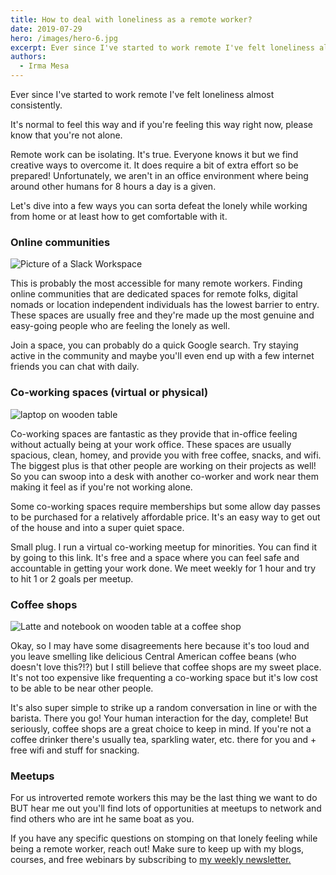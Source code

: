 ```yaml
---
title: How to deal with loneliness as a remote worker?
date: 2019-07-29
hero: /images/hero-6.jpg
excerpt: Ever since I've started to work remote I've felt loneliness almost consistently.
authors:
  - Irma Mesa
---
```


Ever since I've started to work remote I've felt loneliness almost consistently.

It's normal to feel this way and if you're feeling this way right now, please know that you're not alone.

Remote work can be isolating. It's true. Everyone knows it but we find creative ways to overcome it. It does require a bit of extra effort so be prepared! Unfortunately, we aren't in an office environment where being around other humans for 8 hours a day is a given.

Let's dive into a few ways you can sorta defeat the lonely while working from home or at least how to get comfortable with it.

### Online communities

![Picture of a Slack Workspace](/img/blog/wwrslack.png)

This is probably the most accessible for many remote workers. Finding online communities that are dedicated spaces for remote folks, digital nomads or location independent individuals has the lowest barrier to entry. These spaces are usually free and they're made up the most genuine and easy-going people who are feeling the lonely as well.

Join a space, you can probably do a quick Google search. Try staying active in the community and maybe you'll even end up with a few internet friends you can chat with daily.

### Co-working spaces (virtual or physical)

![laptop on wooden table](/img/blog/coworking.png)

Co-working spaces are fantastic as they provide that in-office feeling without actually being at your work office. These spaces are usually spacious, clean, homey, and provide you with free coffee, snacks, and wifi. The biggest plus is that other people are working on their projects as well! So you can swoop into a desk with another co-worker and work near them making it feel as if you're not working alone.

Some co-working spaces require memberships but some allow day passes to be purchased for a relatively affordable price. It's an easy way to get out of the house and into a super quiet space.

Small plug. I run a virtual co-working meetup for minorities. You can find it by going to this link. It's free and a space where you can feel safe and accountable in getting your work done. We meet weekly for 1 hour and try to hit 1 or 2 goals per meetup.

### Coffee shops

![Latte and notebook on wooden table at a coffee shop](/img/blog/coffeeshop.jpg)

Okay, so I may have some disagreements here because it's too loud and you leave smelling like delicious Central American coffee beans (who doesn't love this?!?) but I still believe that coffee shops are my sweet place. It's not too expensive like frequenting a co-working space but it's low cost to be able to be near other people.

It's also super simple to strike up a random conversation in line or with the barista. There you go! Your human interaction for the day, complete! But seriously, coffee shops are a great choice to keep in mind. If you're not a coffee drinker there's usually tea, sparkling water, etc. there for you and + free wifi and stuff for snacking.

### Meetups

For us introverted remote workers this may be the last thing we want to do BUT hear me out you'll find lots of opportunities at meetups to network and find others who are int he same boat as you.

If you have any specific questions on stomping on that lonely feeling while being a remote worker, reach out! Make sure to keep up with my blogs, courses, and free webinars by subscribing to [my weekly newsletter.](https://theremotenewbie.substack.com)
